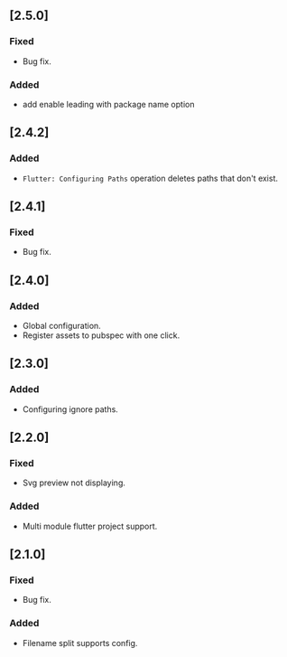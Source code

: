 <!-- Keep a Changelog guide -> https://keepachangelog.com -->

[//]: # (# FlutterAssetsGenerator Changelog)
## [2.5.0]
### Fixed
- Bug fix.
### Added
- add enable leading with package name option
## [2.4.2]
### Added
- `Flutter: Configuring Paths` operation deletes paths that don't exist.
## [2.4.1]
### Fixed
- Bug fix.
## [2.4.0]
### Added
- Global configuration.
- Register assets to pubspec with one click.
## [2.3.0]
### Added
- Configuring ignore paths.
## [2.2.0]
### Fixed
- Svg preview not displaying.
### Added
- Multi module flutter project support.
## [2.1.0]
### Fixed
- Bug fix.
### Added
- Filename split supports config.